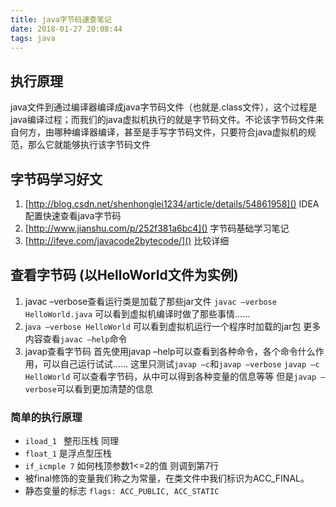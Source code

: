 ```yaml
---
title: java字节码速查笔记
date: 2018-01-27 20:08:44
tags: java
---
```

## 执行原理
java文件到通过编译器编译成java字节码文件（也就是.class文件），这个过程是java编译过程；而我们的java虚拟机执行的就是字节码文件。不论该字节码文件来自何方，由哪种编译器编译，甚至是手写字节码文件，只要符合java虚拟机的规范，那么它就能够执行该字节码文件

## 字节码学习好文
1. [http://blog.csdn.net/shenhonglei1234/article/details/54861958]() 
 IDEA配置快速查看java字节码
2. [http://www.jianshu.com/p/252f381a6bc4]()  字节码基础学习笔记
3. [http://ifeve.com/javacode2bytecode/]()   比较详细



## 查看字节码 (以HelloWorld文件为实例)
1.  javac –verbose查看运行类是加载了那些jar文件
`javac –verbose HelloWorld.java`
可以看到虚拟机编译时做了那些事情……
2.  j`ava –verbose HelloWorld`
可以看到虚拟机运行一个程序时加载的jar包
更多内容查看`javac –help`命令
3.  javap查看字节码
首先使用javap –help可以查看到各种命令，各个命令什么作用，可以自己运行试试……
这里只测试`javap –c`和`javap –verbose`
`javap –c HelloWorld` 可以查看字节码，从中可以得到各种变量的信息等等
但是`javap –verbose`可以看到更加清楚的信息

### 简单的执行原理

- `iload_1 ` 整形压栈 同理
- `float_1`  是浮点型压栈
- `if_icmple 7` 如何栈顶参数1<=2的值 则调到第7行
- 被final修饰的变量我们称之为常量，在类文件中我们标识为ACC_FINAL。
- 静态变量的标志 `flags: ACC_PUBLIC, ACC_STATIC`

